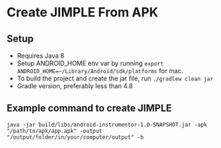 # Create JIMPLE From APK

## Setup
- Requires Java 8
- Setup ANDROID_HOME env var by running `export ANDROID_HOME=~/Library/Android/sdk/platforms` for mac.
- To build the project and create the jar file, run `./gradlew clean jar`
- Gradle version, preferably less than 4.8

## Example command to create JIMPLE
```shell
java -jar build/libs/android-instrumentor-1.0-SNAPSHOT.jar -apk "/path/to/apk/app.apk" -output "/output/folder/in/your/computer/output" -b 
```